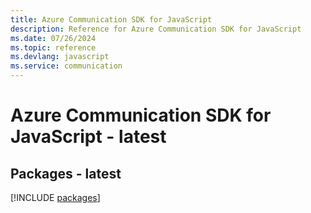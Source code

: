 ```yaml
---
title: Azure Communication SDK for JavaScript
description: Reference for Azure Communication SDK for JavaScript
ms.date: 07/26/2024
ms.topic: reference
ms.devlang: javascript
ms.service: communication
---
```

# Azure Communication SDK for JavaScript - latest
## Packages - latest
[!INCLUDE [packages](communication-index.md)]